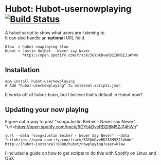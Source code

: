
# Hubot: Hubot-usernowplaying [![Build Status](https://travis-ci.org/thatarchguy/hubot-usernowplaying.svg)](https://travis-ci.org/thatarchguy/hubot-usernowplaying)

A hubot script to show what users are listening to.   
It can also handle an **optional** URL field.  

```
Klaw  > hubot nowplaying klaw
Hubot > Justin Beiber - Never say Never
        https://open.spotify.com/track/5GYbkDveRD2I8M5ZJ14hWn
```

## Installation
    npm install hubot-usernowplaying
    # Add "hubot-usernowplaying" to external-scripts.json

It works off of hubot-brain, but I believe that's default in Hubot now?

## Updating your now playing
Figure out a way to post "song=Justin Bieber - Never say Never" "url=https://open.spotify.com/track/5GYbkDveRD2I8M5ZJ14hWn"
```
curl --data "song=Justin Beiber - Never Say Never" --data "url=https://open.spotify.com/track/5GYbkDveRD2I8M5ZJ14hWn" http://[hubot-instance]:8080/hubot/nowplaying?user=klaw
```

I included a guide on how to get scripts to do this with Spotify on Linux and OSX
